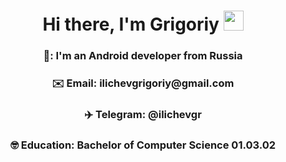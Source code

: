 <h1 align="center">Hi there, I'm Grigoriy</a> 
<img src="https://github.com/blackcater/blackcater/raw/main/images/Hi.gif" height="32"/></h1>
<h3 align="center">🤖: I'm an Android developer from Russia</h3>
<h3 align="center">✉️ Email: ilichevgrigoriy@gmail.com</h3>
<h3 align="center">✈️ Telegram: @ilichevgr</h3>
<h3 align="center">🤓 Education: Bachelor of Сomputer Science 01.03.02</h3>
<!--
**besoboi/besoboi** is a ✨ _special_ ✨ repository because its `README.md` (this file) appears on your GitHub profile.

Here are some ideas to get you started:

- 🔭 I’m currently working on ...
- 🌱 I’m currently learning ...
- 👯 I’m looking to collaborate on ...
- 🤔 I’m looking for help with ...
- 💬 Ask me about ...
- 📫 How to reach me: ...
- 😄 Pronouns: ...
- ⚡ Fun fact: ...
-->
